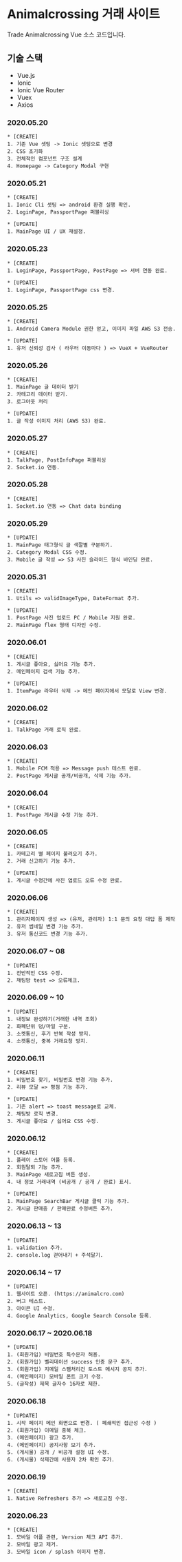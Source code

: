 # Animalcrossing 거래 사이트

Trade Animalcrossing Vue 소스 코드입니다.

## 기술 스택

- Vue.js 
- Ionic
- Ionic Vue Router
- Vuex
- Axios

### 2020.05.20
```
* [CREATE]
1. 기존 Vue 셋팅 -> Ionic 셋팅으로 변경
2. CSS 초기화
3. 전체적인 컴포넌트 구조 설계
4. Homepage -> Category Modal 구현
```

### 2020.05.21
```
* [CREATE]
1. Ionic Cli 셋팅 => android 환경 실행 확인.
2. LoginPage, PassportPage 퍼블리싱

* [UPDATE]
1. MainPage UI / UX 재설정.
```

### 2020.05.23
```
* [CREATE]
1. LoginPage, PassportPage, PostPage => 서버 연동 완료.

* [UPDATE]
1. LoginPage, PassportPage css 변경.
```

### 2020.05.25
```
* [CREATE]
1. Android Camera Module 권한 얻고, 이미지 파일 AWS S3 전송.

* [UPDATE]
1. 유저 신뢰성 검사 ( 라우터 이동마다 ) => VueX + VueRouter
```

### 2020.05.26
```
* [CREATE]
1. MainPage 글 데이터 받기
2. 카테고리 데이터 받기.
3. 로그아웃 처리

* [UPDATE]
1. 글 작성 이미지 처리 (AWS S3) 완료. 
```

### 2020.05.27
```
* [CREATE]
1. TalkPage, PostInfoPage 퍼블리싱
2. Socket.io 연동.
```

### 2020.05.28
```
* [CREATE]
1. Socket.io 연동 => Chat data binding
```

### 2020.05.29
```
* [UPDATE]
1. MainPage 태그형식 글 색깔별 구분하기.
2. Category Modal CSS 수정.
3. Mobile 글 작성 => S3 사진 슬라이드 형식 바인딩 완료.
```

### 2020.05.31
```
* [CREATE]
1. Utils => validImageType, DateFormat 추가.

* [UPDATE]
1. PostPage 사진 업로드 PC / Mobile 지원 완료.
2. MainPage flex 형태 디자인 수정.
```

### 2020.06.01
```
* [CREATE]
1. 게시글 좋아요, 싫어요 기능 추가.
2. 메인페이지 검색 기능 추가.

* [UPDATE]
1. ItemPage 라우터 삭제 -> 메인 페이지에서 모달로 View 변경.
```

### 2020.06.02
```
* [CREATE]
1. TalkPage 거래 로직 완료.
```

### 2020.06.03
```
* [CREATE]
1. Mobile FCM 적용 => Message push 테스트 완료.
2. PostPage 게시글 공개/비공개, 삭제 기능 추가.
```

### 2020.06.04
```
* [CREATE]
1. PostPage 게시글 수정 기능 추가.
```

### 2020.06.05
```
* [CREATE]
1. 카테고리 별 페이지 불러오기 추가.
2. 거래 신고하기 기능 추가.

* [UPDATE]
1. 게시글 수정간에 사진 업로드 오류 수정 완료.
```

### 2020.06.06
```
* [CREATE]
1. 관리자페이지 생성 => (유저, 관리자) 1:1 문의 요청 대답 폼 제작
2. 유저 썸네일 변경 기능 추가.
3. 유저 통신코드 변경 기능 추가.
```

### 2020.06.07 ~ 08
```
* [UPDATE]
1. 전반적인 CSS 수정.
2. 채팅방 test => 오류체크.
```

### 2020.06.09 ~ 10
```
* [UPDATE]
1. 내정보 완성하기(거래한 내역 조회)
2. 화폐단위 덩/마일 구분.
3. 소켓통신, 후기 반복 작성 방지.
4. 소켓통신, 중복 거래요청 방지.
```

### 2020.06.11
```
* [CREATE]
1. 비밀번호 찾기, 비밀번호 변경 기능 추가.
2. 리뷰 모달 => 평점 기능 추가.

* [UPDATE]
1. 기존 alert => toast message로 교체.
2. 채팅방 로직 변경.
3. 게시글 좋아요 / 싫어요 CSS 수정.
```

### 2020.06.12
```
* [CREATE]
1. 플레이 스토어 어플 등록.
2. 회원탈퇴 기능 추가.
3. MainPage 새로고침 버튼 생성.
4. 내 정보 거래내역 (비공개 / 공개 / 완료) 표시.

* [UPDATE]
1. MainPage SearchBar 게시글 클릭 기능 추가.
2. 게시글 판매중 / 판매완료 수정버튼 추가.
```

### 2020.06.13 ~ 13
```
* [UPDATE]
1. validation 추가.
2. console.log 걷어내기 + 주석달기.
```

### 2020.06.14 ~ 17
```
* [UPDATE]
1. 웹사이트 오픈. (https://animalcro.com)
2. 버그 테스트.
3. 아이콘 UI 수정.
4. Google Analytics, Google Search Console 등록.
```

### 2020.06.17 ~ 2020.06.18
```
* [UPDATE]
1. (회원가입) 비밀번호 특수문자 허용.
2. (회원가입) 벨리데이션 success 인증 문구 추가.
3. (회원가입) 지메일 스팸처리건 토스트 메시지 공지 추가.
4. (메인페이지) 모바일 폰트 크기 수정.
5. (글작성) 제목 글자수 16자로 제한.
```

### 2020.06.18
```
* [UPDATE]
1. 시작 페이지 메인 화면으로 변경. ( 폐쇄적인 접근성 수정 )
2. (회원가입) 이메일 중복 체크.
3. (메인페이지) 광고 추가.
4. (메인페이지) 공지사항 보기 추가.
5. (게시물) 공개 / 비공개 설정 UI 수정.
6. (게시물) 삭제간에 사용자 2차 확인 추가.
```

### 2020.06.19
```
* [CREATE]
1. Native Refreshers 추가 => 새로고침 수정.
```

### 2020.06.23
```
* [CREATE]
1. 모바일 어플 관련, Version 체크 API 추가.
2. 모바일 광고 제거.
3. 모바일 icon / splash 이미지 변경.
```